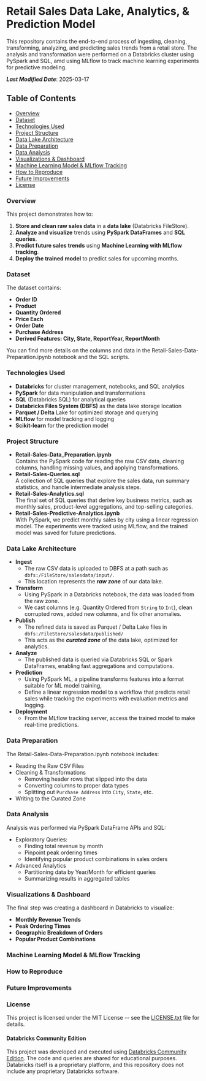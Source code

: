 # Retail Sales Data Lake, Analytics, & Prediction Model  

This repository contains the end-to-end process of ingesting, cleaning, transforming, analyzing, and predicting sales trends from a retail store. The analysis and transformation were performed on a Databricks cluster using PySpark and SQL, amd using MLflow to track machine learning experiments for predictive modeling.

***Last Modified Date***: 2025-03-17  

## Table of Contents  
- [Overview](#overview)
- [Dataset](#dataset)
- [Technologies Used](#technologies-used)
- [Project Structure](#project-structure)
- [Data Lake Architecture](#data-lake-architecture)
- [Data Preparation](#data-preparation)
- [Data Analysis](#data-analysis)
- [Visualizations \& Dashboard](#visualizations--dashboard)
- [Machine Learning Model \& MLflow Tracking](#machine-learning-model--mlflow-tracking)
- [How to Reproduce](#how-to-reproduce)
- [Future Improvements](#future-improvements)
- [License](#license)

### Overview  
This project demonstrates how to: 
1. **Store and clean raw sales data** in a **data lake** (Databricks FileStore).
2. **Analyze and visualize** trends using **PySpark DataFrames** and **SQL queries**.
3. **Predict future sales trends** using **Machine Learning with MLflow tracking**.
4. **Deploy the trained model** to predict sales for upcoming months.

### Dataset  
The dataset contains:
- **Order ID**
- **Product**
- **Quantity Ordered**
- **Price Each**
- **Order Date**
- **Purchase Address**
- **Derived Features: City, State, ReportYear, ReportMonth**

You can find more details on the columns and data in the Retail-Sales-Data-Preparation.ipynb notebook and the SQL scripts.

### Technologies Used  
- **Databricks** for cluster management, notebooks, and SQL analytics
- **PySpark** for data manipulation and transformations
- **SQL** (Databricks SQL) for analytical queries
- **Databricks Files System (DBFS)** as the data lake storage location
- **Parquet / Delta** Lake for optimized storage and querying
- **MLflow** for model tracking and logging
- **Scikit-learn** for the prediction model

### Project Structure  
- **Retail-Sales-Data_Preparation.ipynb**  
Contains the PySpark code for reading the raw CSV data, cleaning columns, handling missing values, and applying transformations.
- **Retail-Sales-Queries.sql**  
A collection of SQL queries that explore the sales data, run summary statistics, and handle intermediate analysis steps.
- **Retail-Sales-Analytics.sql**  
The final set of SQL queries that derive key business metrics, such as monthly sales, product-level aggregations, and top-selling categories.
- **Retail-Sales-Predictive-Analytics.ipynb**  
With PySpark, we predict monthly sales by city using a linear regression model. The experiments were tracked using MLflow, and the trained model was saved for future predictions.

### Data Lake Architecture  
- **Ingest**  
  - The raw CSV data is uploaded to DBFS at a path such as 
    `dbfs:/FileStore/salesdata/input/`.
  - This location represents the ***raw zone*** of our data lake.  
- **Transform**  
  - Using PySpark in a Databricks notebook, the data was loaded from the raw zone.
  - We cast columns (e.g. Quantity Ordered from `String` to `Int`), clean corrupted rows, added new columns, and fix other anomalies.  
- **Publish**  
  - The refined data is saved as Parquet / Delta Lake files in 
    `dbfs:/FileStore/salesdata/published/`
  - This acts as the ***curated zone*** of the data lake, optimized for analytics.  
- **Analyze**  
  - The published data is queried via Databricks SQL or Spark DataFrames, enabling fast aggregations and computations.  
- **Prediction**  
  - Using PySpark ML, a pipeline transforms features into a format suitable for ML model training,
  - Define a linear regression model to a workflow that predicts retail sales while tracking the experiments with evaluation metrics and logging.
- **Deployment**
  - From the MLflow tracking server, access the trained model to make real-time predictions. 

### Data Preparation  
The Retail-Sales-Data-Preparation.ipynb notebook includes:  
- Reading the Raw CSV Files
- Cleaning & Transformations
  - Removing header rows that slipped into the data
  - Converting columns to proper data types
  - Splitting out `Purchase Address` into `City`, `State`, etc. 
- Writing to the Curated Zone

### Data Analysis  
Analysis was performed via PySpark DataFrame APIs and SQL:
- Exploratory Queries:
  - Finding total revenue by month
  - Pinpoint peak ordering times 
  - Identifying popular product combinations in sales orders  
- Advanced Analytics
  - Partitioning data by Year/Month for efficient queries
  - Summarizing results in aggregated tables  

### Visualizations & Dashboard  
The final step was creating a dashboard in Databricks to visualize:
- **Monthly Revenue Trends**
- **Peak Ordering Times**
- **Geographic Breakdown of Orders**
- **Popular Product Combinations**

### Machine Learning Model & MLflow Tracking   


### How to Reproduce  


### Future Improvements  

### License  
This project is licensed under the MIT License -- see the [LICENSE.txt](LICENSE.txt) file for details.  

#### Databricks Community Edition
This project was developed and executed using [Databricks Community Edition](https://community.cloud.databricks.com/).
The code and queries are shared for educational purposes. Databricks itself is a proprietary platform, and
this repository does not include any proprietary Databricks software.
